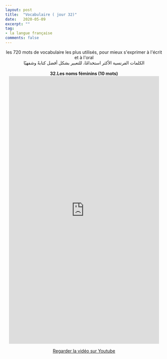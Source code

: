 ```yaml
---
layout: post
title:  "Vocabulaire ( jour 32)"
date:   2020-05-09
excerpt: ""
tag:
- la langue française
comments: false
---
```

 <center>     les 720 mots de vocabulaire les plus utilisés, pour mieux s'exprimer à l'écrit et à l'oral <br> الكلمات الفرنسية الأكثر استخدامًا، للتعبير بشكل أفضل كتابةً وشفهيًا <br><br>     <strong> 32.Les noms féminins (10 mots)</strong>     <br> <iframe width="480" height="853" src="https://www.youtube.com/embed/4ovn8JVxOXs" title="youtube video player" frameborder="0" allow="accelerometer, autoplay, clipboard-write, encrypted-media, gyroscope, picture-in-picture, web-share" allowfullscreen></iframe>     <br> <p markdown="0"><a href="https://youtube.com/shorts/4ovn8JVxOXs" class="btn btn-danger" target="_blank">Regarder la vidéo sur Youtube</a></p> </center>
